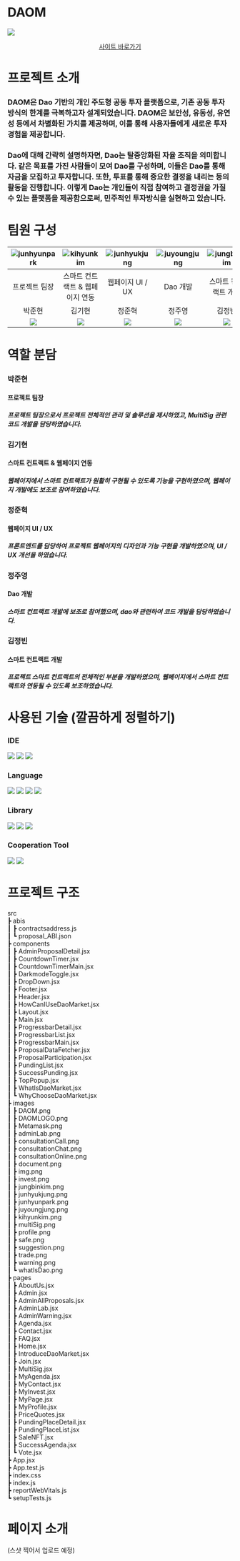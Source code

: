 # DAOM

<img src="https://github.com/daomarket4/daomarket/assets/148733543/17a66737-4d2d-45ec-9b59-0c8625eb7ee3" />

<p align="center">
  <a href="https://daomarket.vercel.app/">사이트 바로가기</a>
</p>

# 프로젝트 소개

### DAOM은 Dao 기반의 개인 주도형 공동 투자 플랫폼으로, 기존 공동 투자 방식의 한계를 극복하고자 설계되었습니다. DAOM은 보안성, 유동성, 유연성 등에서 차별화된 가치를 제공하며, 이를 통해 사용자들에게 새로운 투자 경험을 제공합니다.

### Dao에 대해 간략히 설명하자면, Dao는 탈중앙화된 자율 조직을 의미합니다. 같은 목표를 가진 사람들이 모여 Dao를 구성하며, 이들은 Dao를 통해 자금을 모집하고 투자합니다. 또한, 투표를 통해 중요한 결정을 내리는 등의 활동을 진행합니다. 이렇게 Dao는 개인들이 직접 참여하고 결정권을 가질 수 있는 플랫폼을 제공함으로써, 민주적인 투자방식을 실현하고 있습니다.

# 팀원 구성

|         ![junhyunpark](https://github.com/daomarket4/daomarket/assets/148733543/fa9ab16e-d319-4e89-a1f5-1711892098b5)          |           ![kihyunkim](https://github.com/daomarket4/daomarket/assets/148733543/0993c53f-357f-4c7f-b6ab-adcbaf2a9f63)           |           ![junhyukjung](https://github.com/daomarket4/daomarket/assets/148733543/88497334-d234-4a8e-b950-e751855ad305)           |          ![juyoungjung](https://github.com/daomarket4/daomarket/assets/148733543/89db5764-ec80-41be-9415-3e38b20bb9b0)          |           ![jungbinkim](https://github.com/daomarket4/daomarket/assets/148733543/200867c3-ace1-4fca-bc62-19b0f585784d)           |
| :----------------------------------------------------------------------------------------------------------------------------: | :-----------------------------------------------------------------------------------------------------------------------------: | :-------------------------------------------------------------------------------------------------------------------------------: | :-----------------------------------------------------------------------------------------------------------------------------: | :------------------------------------------------------------------------------------------------------------------------------: |
|                                                         프로젝트 팀장                                                          |                                                 스마트 컨트랙트 & 웹페이지 연동                                                 |                                                         웹페이지 UI / UX                                                          |                                                            Dao 개발                                                             |                                                       스마트 컨트랙트 개발                                                       |
|                                                             박준현                                                             |                                                             김기현                                                              |                                                              정준혁                                                               |                                                             정주영                                                              |                                                              김정빈                                                              |
| [<img src="https://img.shields.io/badge/Github-181717?style=flat&logo=github&logoColor=white" />](https://github.com/parkliam) | [<img src="https://img.shields.io/badge/Github-181717?style=flat&logo=github&logoColor=white" />](https://github.com/rootel123) | [<img src="https://img.shields.io/badge/Github-181717?style=flat&logo=github&logoColor=white" />](https://github.com/JUNHYUKJUNG) | [<img src="https://img.shields.io/badge/Github-181717?style=flat&logo=github&logoColor=white" />](https://github.com/wndud5814) | [<img src="https://img.shields.io/badge/Github-181717?style=flat&logo=github&logoColor=white" />](https://github.com/nanamingg/) |

# 역할 분담

### 박준현

#### 프로젝트 팀장

##### 프로젝트 팀장으로서 프로젝트 전체적인 관리 및 솔루션을 제시하였고, MultiSig 관련 코드 개발을 담당하였습니다.

### 김기현

#### 스마트 컨트랙트 & 웹페이지 연동

##### 웹페이지에서 스마트 컨트랙트가 원활히 구현될 수 있도록 기능을 구현하였으며, 웹페이지 개발에도 보조로 참여하였습니다.

### 정준혁

#### 웹페이지 UI / UX

##### 프론트엔드를 담당하여 프로젝트 웹페이지의 디자인과 기능 구현을 개발하였으며, UI / UX 개선을 하였습니다.

### 정주영

#### Dao 개발

##### 스마트 컨트랙트 개발에 보조로 참여했으며, dao와 관련하여 코드 개발을 담당하였습니다.

### 김정빈

#### 스마트 컨트랙트 개발

##### 프로젝트 스마트 컨트랙트의 전체적인 부분을 개발하였으며, 웹페이지에서 스마트 컨트랙트와 연동될 수 있도록 보조하였습니다.

# 사용된 기술 (깔끔하게 정렬하기)

### IDE

<div align="left">
	<img src="https://img.shields.io/badge/VisualStudio Code-007ACC?style=flat&logo=visualstudiocode&logoColor=white" />
	<img src="https://img.shields.io/badge/Truffle-5B474D?style=flat&logo=crunchyroll&logoColor=white" />
	<img src="https://img.shields.io/badge/Ganache-E4A562?style=flat&logo=task&logoColor=white" />
</div>

### Language

<div align="left">
	<img src="https://img.shields.io/badge/JavaScript-F7DF1E?style=flat&logo=javascript&logoColor=white" />
	<img src="https://img.shields.io/badge/HTML5-E34F26?style=flat&logo=html5&logoColor=white" />
	<img src="https://img.shields.io/badge/CSS3-1572B6?style=flat&logo=css3&logoColor=white" />
	<img src="https://img.shields.io/badge/Solidity-363636?style=flat&logo=solidity&logoColor=white" />
</div>

### Library

<div align="left">
	<img src="https://img.shields.io/badge/React Code-61DAFB?style=flat&logo=react&logoColor=white" />
	<img src="https://img.shields.io/badge/Tailwind-06B6D4?style=flat&logo=tailwindcss&logoColor=white" />
	<img src="https://img.shields.io/badge/Web3.js-F16822?style=flat&logo=web3dotjs&logoColor=white" />
</div>

### Cooperation Tool

<img src="https://img.shields.io/badge/Github-181717?style=flat&logo=github&logoColor=white" />
<img src="https://img.shields.io/badge/Discord-5865F2?style=flat&logo=discord&logoColor=white" />

# 프로젝트 구조

src  
 ┣ abis  
 ┃ ┣ contractsaddress.js  
 ┃ ┗ proposal_ABI.json  
 ┣ components  
 ┃ ┣ AdminProposalDetail.jsx  
 ┃ ┣ CountdownTimer.jsx  
 ┃ ┣ CountdownTimerMain.jsx  
 ┃ ┣ DarkmodeToggle.jsx  
 ┃ ┣ DropDown.jsx  
 ┃ ┣ Footer.jsx  
 ┃ ┣ Header.jsx  
 ┃ ┣ HowCanIUseDaoMarket.jsx  
 ┃ ┣ Layout.jsx  
 ┃ ┣ Main.jsx  
 ┃ ┣ ProgressbarDetail.jsx  
 ┃ ┣ ProgressbarList.jsx  
 ┃ ┣ ProgressbarMain.jsx  
 ┃ ┣ ProposalDataFetcher.jsx  
 ┃ ┣ ProposalParticipation.jsx  
 ┃ ┣ PundingList.jsx  
 ┃ ┣ SuccessPunding.jsx  
 ┃ ┣ TopPopup.jsx  
 ┃ ┣ WhatIsDaoMarket.jsx  
 ┃ ┗ WhyChooseDaoMarket.jsx  
 ┣ images  
 ┃ ┣ DAOM.png  
 ┃ ┣ DAOMLOGO.png  
 ┃ ┣ Metamask.png  
 ┃ ┣ adminLab.png  
 ┃ ┣ consultationCall.png  
 ┃ ┣ consultationChat.png  
 ┃ ┣ consultationOnline.png  
 ┃ ┣ document.png  
 ┃ ┣ img.png  
 ┃ ┣ invest.png  
 ┃ ┣ jungbinkim.png  
 ┃ ┣ junhyukjung.png  
 ┃ ┣ junhyunpark.png  
 ┃ ┣ juyoungjung.png  
 ┃ ┣ kihyunkim.png  
 ┃ ┣ multiSig.png  
 ┃ ┣ profile.png  
 ┃ ┣ safe.png  
 ┃ ┣ suggestion.png  
 ┃ ┣ trade.png  
 ┃ ┣ warning.png  
 ┃ ┗ whatIsDao.png  
 ┣ pages  
 ┃ ┣ AboutUs.jsx  
 ┃ ┣ Admin.jsx  
 ┃ ┣ AdminAllProposals.jsx  
 ┃ ┣ AdminLab.jsx  
 ┃ ┣ AdminWarning.jsx  
 ┃ ┣ Agenda.jsx  
 ┃ ┣ Contact.jsx  
 ┃ ┣ FAQ.jsx  
 ┃ ┣ Home.jsx  
 ┃ ┣ IntroduceDaoMarket.jsx  
 ┃ ┣ Join.jsx  
 ┃ ┣ MultiSig.jsx  
 ┃ ┣ MyAgenda.jsx  
 ┃ ┣ MyContact.jsx  
 ┃ ┣ MyInvest.jsx  
 ┃ ┣ MyPage.jsx  
 ┃ ┣ MyProfile.jsx  
 ┃ ┣ PriceQuotes.jsx  
 ┃ ┣ PundingPlaceDetail.jsx  
 ┃ ┣ PundingPlaceList.jsx  
 ┃ ┣ SaleNFT.jsx  
 ┃ ┣ SuccessAgenda.jsx  
 ┃ ┗ Vote.jsx  
 ┣ App.jsx  
 ┣ App.test.js  
 ┣ index.css  
 ┣ index.js  
 ┣ reportWebVitals.js  
 ┗ setupTests.js

# 페이지 소개

(스샷 찍어서 업로드 예정)
